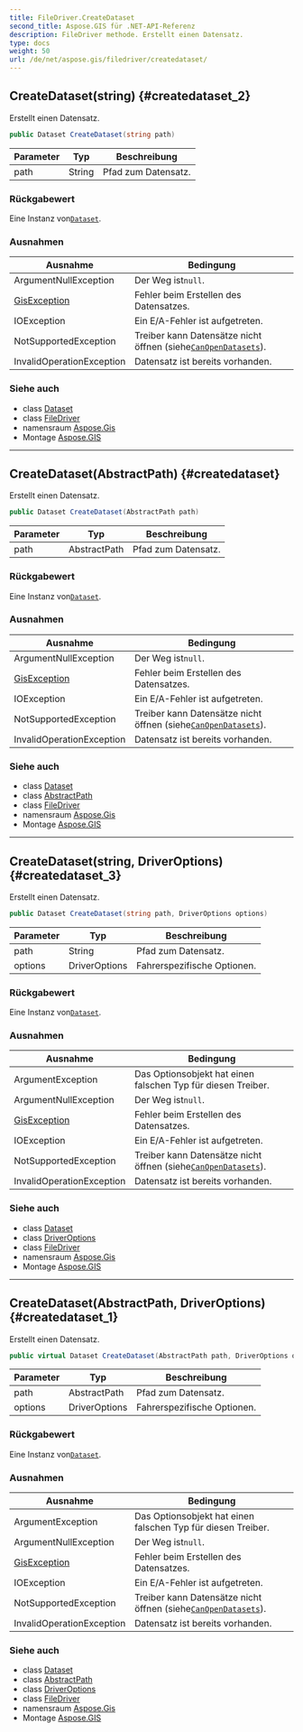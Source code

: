 ```yaml
---
title: FileDriver.CreateDataset
second_title: Aspose.GIS für .NET-API-Referenz
description: FileDriver methode. Erstellt einen Datensatz.
type: docs
weight: 50
url: /de/net/aspose.gis/filedriver/createdataset/
---
```

## CreateDataset(string) {#createdataset_2}

Erstellt einen Datensatz.

```csharp
public Dataset CreateDataset(string path)
```

| Parameter | Typ | Beschreibung |
| --- | --- | --- |
| path | String | Pfad zum Datensatz. |

### Rückgabewert

Eine Instanz von[`Dataset`](../../dataset/).

### Ausnahmen

| Ausnahme | Bedingung |
| --- | --- |
| ArgumentNullException | Der Weg ist`null`. |
| [GisException](../../gisexception/) | Fehler beim Erstellen des Datensatzes. |
| IOException | Ein E/A-Fehler ist aufgetreten. |
| NotSupportedException | Treiber kann Datensätze nicht öffnen (siehe[`CanOpenDatasets`](../canopendatasets/)). |
| InvalidOperationException | Datensatz ist bereits vorhanden. |

### Siehe auch

* class [Dataset](../../dataset/)
* class [FileDriver](../)
* namensraum [Aspose.Gis](../../filedriver/)
* Montage [Aspose.GIS](../../../)

---

## CreateDataset(AbstractPath) {#createdataset}

Erstellt einen Datensatz.

```csharp
public Dataset CreateDataset(AbstractPath path)
```

| Parameter | Typ | Beschreibung |
| --- | --- | --- |
| path | AbstractPath | Pfad zum Datensatz. |

### Rückgabewert

Eine Instanz von[`Dataset`](../../dataset/).

### Ausnahmen

| Ausnahme | Bedingung |
| --- | --- |
| ArgumentNullException | Der Weg ist`null`. |
| [GisException](../../gisexception/) | Fehler beim Erstellen des Datensatzes. |
| IOException | Ein E/A-Fehler ist aufgetreten. |
| NotSupportedException | Treiber kann Datensätze nicht öffnen (siehe[`CanOpenDatasets`](../canopendatasets/)). |
| InvalidOperationException | Datensatz ist bereits vorhanden. |

### Siehe auch

* class [Dataset](../../dataset/)
* class [AbstractPath](../../abstractpath/)
* class [FileDriver](../)
* namensraum [Aspose.Gis](../../filedriver/)
* Montage [Aspose.GIS](../../../)

---

## CreateDataset(string, DriverOptions) {#createdataset_3}

Erstellt einen Datensatz.

```csharp
public Dataset CreateDataset(string path, DriverOptions options)
```

| Parameter | Typ | Beschreibung |
| --- | --- | --- |
| path | String | Pfad zum Datensatz. |
| options | DriverOptions | Fahrerspezifische Optionen. |

### Rückgabewert

Eine Instanz von[`Dataset`](../../dataset/).

### Ausnahmen

| Ausnahme | Bedingung |
| --- | --- |
| ArgumentException | Das Optionsobjekt hat einen falschen Typ für diesen Treiber. |
| ArgumentNullException | Der Weg ist`null`. |
| [GisException](../../gisexception/) | Fehler beim Erstellen des Datensatzes. |
| IOException | Ein E/A-Fehler ist aufgetreten. |
| NotSupportedException | Treiber kann Datensätze nicht öffnen (siehe[`CanOpenDatasets`](../canopendatasets/)). |
| InvalidOperationException | Datensatz ist bereits vorhanden. |

### Siehe auch

* class [Dataset](../../dataset/)
* class [DriverOptions](../../driveroptions/)
* class [FileDriver](../)
* namensraum [Aspose.Gis](../../filedriver/)
* Montage [Aspose.GIS](../../../)

---

## CreateDataset(AbstractPath, DriverOptions) {#createdataset_1}

Erstellt einen Datensatz.

```csharp
public virtual Dataset CreateDataset(AbstractPath path, DriverOptions options)
```

| Parameter | Typ | Beschreibung |
| --- | --- | --- |
| path | AbstractPath | Pfad zum Datensatz. |
| options | DriverOptions | Fahrerspezifische Optionen. |

### Rückgabewert

Eine Instanz von[`Dataset`](../../dataset/).

### Ausnahmen

| Ausnahme | Bedingung |
| --- | --- |
| ArgumentException | Das Optionsobjekt hat einen falschen Typ für diesen Treiber. |
| ArgumentNullException | Der Weg ist`null`. |
| [GisException](../../gisexception/) | Fehler beim Erstellen des Datensatzes. |
| IOException | Ein E/A-Fehler ist aufgetreten. |
| NotSupportedException | Treiber kann Datensätze nicht öffnen (siehe[`CanOpenDatasets`](../canopendatasets/)). |
| InvalidOperationException | Datensatz ist bereits vorhanden. |

### Siehe auch

* class [Dataset](../../dataset/)
* class [AbstractPath](../../abstractpath/)
* class [DriverOptions](../../driveroptions/)
* class [FileDriver](../)
* namensraum [Aspose.Gis](../../filedriver/)
* Montage [Aspose.GIS](../../../)


